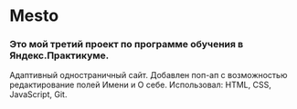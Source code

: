 # Mesto

### Это мой третий проект по программе обучения в Яндекс.Практикуме.

Адаптивный одностраничный сайт. Добавлен поп-ап с возможностью редактирование полей Имени и О себе.
Использовал: HTML, CSS, JavaScript, Git.
